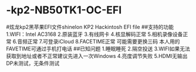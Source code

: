 # -kp2-NB50TK1-OC-EFI
#炫龙kp2黑苹果EFI文件shinelon KP2 Hackintosh EFI file
##支持的功能
  1.WIFI：Intel AC3168
  2.原装蓝牙
  3.有线网卡
  4.核显解码正常
  5.相机录像设备正常
  6.音频正常
  7.可登录iCloud
  8.FACETIME正常 可能需要更换三码 本人用的FAVETIME可通过手机打电话
##已知问题
  1.睡眠睡死
  2.隔空投送
  3.WIFI如果无法获取到地址或者不正常建议先进入一次Windows
  4.亮度调节失败
  5.HDMI无输出 DP未测试，无条件测试

